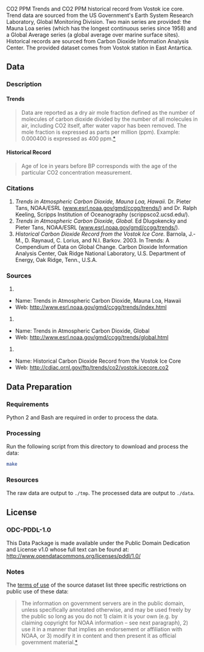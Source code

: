 CO2 PPM Trends and CO2 PPM historical record from Vostok ice core. Trend data are sourced from the US Government's Earth System Research Laboratory, Global Monitoring Division. Two main series are provided: the Mauna Loa series (which has the longest continuous series since 1958) and a Global Average series (a global average over marine surface sites). Historical records are sourced from Carbon Dioxide Information Analysis Center. The provided dataset comes from Vostok station in East Antartica.

## Data

### Description

#### Trends
> Data are reported as a dry air mole fraction defined as the number of molecules of carbon dioxide divided by the number of all molecules in air, including CO2 itself, after water vapor has been removed. The mole fraction is expressed as parts per million (ppm). Example: 0.000400 is expressed as 400 ppm.[*][ccgg-trends]

#### Historical Record
> Age of Ice in years before BP corresponds with the age of the particular CO2 concentration measurement. 


### Citations

1. *Trends in Atmospheric Carbon Dioxide, Mauna Loa, Hawaii.* Dr. Pieter Tans, NOAA/ESRL (www.esrl.noaa.gov/gmd/ccgg/trends/) and Dr. Ralph Keeling, Scripps Institution of Oceanography (scrippsco2.ucsd.edu/).
1. *Trends in Atmospheric Carbon Dioxide, Global.* Ed Dlugokencky and Pieter Tans, NOAA/ESRL (www.esrl.noaa.gov/gmd/ccgg/trends/).
1. *Historical Carbon Dioxide Record from the Vostok Ice Core.*  Barnola, J.-M., D. Raynaud, C. Lorius, and N.I. Barkov. 2003. In Trends: A Compendium of Data on Global Change. Carbon Dioxide Information Analysis Center, Oak Ridge National Laboratory, U.S. Department of Energy, Oak Ridge, Tenn., U.S.A. 

### Sources

1. 
  * Name: Trends in Atmospheric Carbon Dioxide, Mauna Loa, Hawaii
  * Web: http://www.esrl.noaa.gov/gmd/ccgg/trends/index.html
1. 
  * Name: Trends in Atmospheric Carbon Dioxide, Global
  * Web: http://www.esrl.noaa.gov/gmd/ccgg/trends/global.html
1. 
  * Name: Historical Carbon Dioxide Record from the Vostok Ice Core
  * Web: http://cdiac.ornl.gov/ftp/trends/co2/vostok.icecore.co2

## Data Preparation

### Requirements
Python 2 and Bash are required in order to process the data.

### Processing

Run the following script from this directory to download and process the data:

```bash
make
```

### Resources

The raw data are output to `./tmp`. The processed data are output to `./data`.

## License

### ODC-PDDL-1.0

This Data Package is made available under the Public Domain Dedication and License v1.0 whose full text can be found at: http://www.opendatacommons.org/licenses/pddl/1.0/

### Notes

The [terms of use][gmd] of the source dataset list three specific restrictions on public use of these data:

> The information on government servers are in the public domain, unless specifically annotated otherwise, and may be used freely by the public so long as you do not 1) claim it is your own (e.g. by claiming copyright for NOAA information – see next paragraph), 2) use it in a manner that implies an endorsement or affiliation with NOAA, or 3) modify it in content and then present it as official government material.[*][gmd]

[ccgg-trends]: http://www.esrl.noaa.gov/gmd/ccgg/trends/index.html
[gmd]: http://www.esrl.noaa.gov/gmd/about/disclaimer.html
